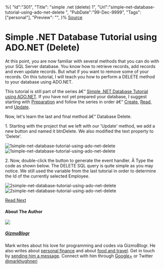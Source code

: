 ﻿%{
    "Id":"301",
    "Title": "simple .net (delete) 1",
    "Url":"simple-net-database-tutorial-using-ado-net-delete",
    "PubDate":"99-Dec-9999",
    "Tags": ["personal"],
    "Preview": "",
}%
[Source](http://gizmoblogr.com/733/simple-net-database-tutorial-using-ado-net-delete "Permalink to Simple .NET Database Tutorial using ADO.NET (Delete)")

# Simple .NET Database Tutorial using ADO.NET (Delete)

At this point, you are now familiar with several methods that you can do with your SQL Server database. You know how to retrieve records, add records and even update records. But what if you want to remove some of your records. On this tutorial, I will teach you how to perform a DELETE method to your database using ADO.NET.

This tutorial is still part of the series â€“ [Simple .NET Database Tutorial using ADO.NET][1]. If you have not yet prepared your database, I suggest starting with [Preparation][2] and follow the series in order â€“ [Create][3], [Read][4], and [Update][5].

Now, let's learn the last and final method â€“ Database Delete.

1\. Starting with the project that we left with our 'Update' method, we add a new button and named it btnDelete. We also modified the text property to 'Delete'.

![1simple-net-database-tutorial-using-ado-net-delete][6]![1simple-net-database-tutorial-using-ado-net-delete][7]

2\. Now, double-click the button to generate the event handler. Â Type the code as shown below. The DELETE SQL query is quite simple as you may notice. We still used the variable from the last tutorial in order to determine the Id of the currently selected Employee.

![2simple-net-database-tutorial-using-ado-net-delete][6]![2simple-net-database-tutorial-using-ado-net-delete][8]


[ Read Next  ][9]





#### About The Author

![][10]

##### [GizmoBlogr][11]

Mark writes about his love for programming and codes via GizmoBlogr. He also writes about [personal finance][12] and about [food and travel][13]. Get in touch by [sending him a message][14]. Connect with him through  [Google+][15] or Twitter [@markhughneri][16]

[1]: http://gizmoblogr.com/tutorial#simple-net-database-tutorial-using-ado-net
[2]: http://gizmoblogr.com/587/simple-net-database-tutorial-using-ado-net-preparation
[3]: http://gizmoblogr.com/606/simple-net-database-tutorial-using-ado-net-create
[4]: http://gizmoblogr.com/677/simple-net-database-tutorial-using-ado-net-read
[5]: http://gizmoblogr.com/706/simple-net-database-tutorial-using-ado-net-update
[6]: http://gizmoblogr.com/assets/loading.gif
[7]: http://gizmoblogr.com/wp-content/uploads/2013/11/1simple-net-database-tutorial-using-ado-net-delete.gif
[8]: http://gizmoblogr.com/wp-content/uploads/2013/11/2simple-net-database-tutorial-using-ado-net-delete.gif
[9]: http://gizmoblogr.com/734/simple-net-database-tutorial-using-ado-net-delete-part-2
[10]: http://0.gravatar.com/avatar/0a71fb2741e1e3052384c81c65fde29a?s=100&d=http%3A%2F%2F0.gravatar.com%2Favatar%2Fad516503a11cd5ca435acc9bb6523536%3Fs%3D100&r=G
[11]: http://gizmoblogr.com/author/mhneri
[12]: http://moneygizmo.net
[13]: http://www.sisigbytes.com
[14]: http://gizmoblogr.com/contact
[15]: http://plus.google.com/108873856677774227247?rel=author
[16]: https://twitter.com/markhughneri
